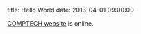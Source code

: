 title: Hello World
date: 2013-04-01 09:00:00

[COMPTECH website](http://comptech.github.com) is online.